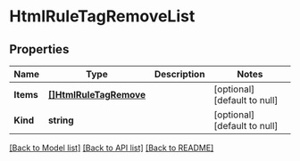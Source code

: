 # HtmlRuleTagRemoveList

## Properties
Name | Type | Description | Notes
------------ | ------------- | ------------- | -------------
**Items** | [**[]HtmlRuleTagRemove**](htmlRule_tagRemove.md) |  | [optional] [default to null]
**Kind** | **string** |  | [optional] [default to null]

[[Back to Model list]](../README.md#documentation-for-models) [[Back to API list]](../README.md#documentation-for-api-endpoints) [[Back to README]](../README.md)


